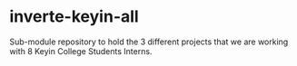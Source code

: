 # inverte-keyin-all
Sub-module repository to hold the 3 different projects that we are working with 8 Keyin College Students Interns.
